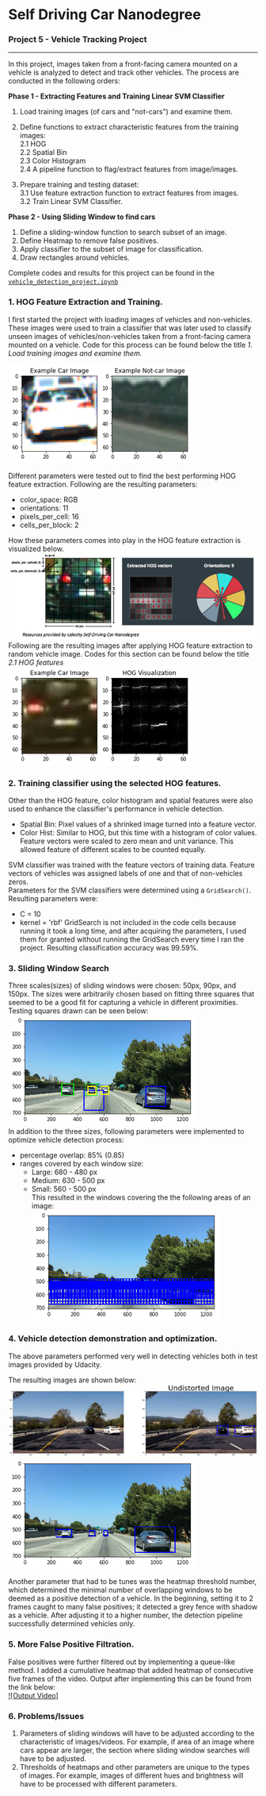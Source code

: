 # Self Driving Car Nanodegree
### Project 5 - Vehicle Tracking Project
---

In this project, images taken from a front-facing camera mounted on a vehicle is analyzed to detect and track other vehicles. The process are conducted in the following orders:

**Phase 1 - Extracting Features and Training Linear SVM Classifier**
1. Load training images (of cars and "not-cars") and examine them.
2. Define functions to extract characteristic features from the training images:  
    2.1 HOG  
    2.2 Spatial Bin  
    2.3 Color Histogram  
    2.4 A pipeline function to flag/extract features from image/images.  

3. Prepare training and testing dataset:  
    3.1 Use feature extraction function to extract features from images.  
    3.2 Train Linear SVM Classifier.

**Phase 2 - Using Sliding Window to find cars**
1. Define a sliding-window function to search subset of an image.
2. Define Heatmap to remove false positives.
3. Apply classifier to the subset of image for classification.
4. Draw rectangles around vehicles.

Complete codes and results for this project can be found in the  [`vehicle_detection_project.ipynb`](https://github.com/kwonjh90/SDCND-AdvancedLaneFinding/blob/master/P3-shorter.ipynb)  

### 1. HOG Feature Extraction and Training.
I first started the project with loading images of vehicles and non-vehicles. These images were used to train a classifier that was later used to classify unseen images of vehicles/non-vehicles taken from a front-facing camera mounted on a vehicle. Code for this process can be found below the title *1. Load training images and examine them.*  

![sample training data](./report_images/p5_1.png)  

Different parameters were tested out to find the best performing HOG feature extraction. Following are the resulting parameters:
* color_space: RGB
* orientations: 11
* pixels_per_cell: 16
* cells_per_block: 2

How these parameters comes into play in the HOG feature extraction is visualized below.
![HOG extraction parameters](./report_images/p5_2.png)  
Following are the resulting images after applying HOG feature extraction to random vehicle image. Codes for this section can be found below the title *2.1 HOG features*  
![after applying HOG extraction ](./report_images/p5_3.png)  


### 2. Training classifier using the selected HOG features.
Other than the HOG feature, color histogram and spatial features were also used to enhance the classifier's performance in vehicle detection.
* Spatial Bin: Pixel values of a shrinked image turned into a feature vector.
* Color Hist: Similar to HOG, but this time with a histogram of color values.
Feature vectors were scaled to zero mean and unit variance. This allowed feature of different scales to be counted equally.

SVM classifier was trained with the feature vectors of training data. Feature vectors of vehicles was assigned labels of one and that of non-vehicles zeros.  
Parameters for the SVM classifiers were determined using a `GridSearch()`. Resulting parameters were:
* C = 10
* kernel = 'rbf'
GridSearch is not included in the code cells because running it took a long time, and after acquiring the parameters, I used them for granted without running the GridSearch every time I ran the project.
Resulting classification accuracy was 99.59%.

### 3. Sliding Window Search
Three scales(sizes) of sliding windows were chosen: 50px, 90px, and 150px. The sizes were arbitrarily chosen based on fitting three squares that seemed to be a good fit for capturing a vehicle in different proximities. Testing squares drawn can be seen below:  
![before_warp](./report_images/p5_4.png )  
In addition to the three sizes, following parameters were implemented to optimize vehicle detection process:
* percentage overlap: 85% (0.85)
* ranges covered by each window size:
    * Large: 680 - 480 px
    * Medium: 630 - 500 px
    * Small: 560 - 500 px  
This resulted in the windows covering the the following areas of an image:  
![before_warp](./report_images/p5_5.png  )  

### 4. Vehicle detection demonstration and optimization.
The above parameters performed very well in detecting vehicles both in test images provided by Udacity.

The resulting images are shown below:  
![before_warp](./report_images/p5_6.png)  
![before_warp](./report_images/p5_7.png)  

Another parameter that had to be tunes was the heatmap threshold number, which determined the minimal number of overlapping windows to be deemed as a positive detection of a vehicle. In the beginning, setting it to 2 frames caught to many false positives; it detected a grey fence with shadow as a vehicle. After adjusting it to a higher number, the detection pipeline successfully determined vehicles only.

### 5. More False Positive Filtration.
False positives were further filtered out by implementing a queue-like method. I added a cumulative heatmap that added heatmap of consecutive five frames of the video. Output after implementing this can be found from the link below:  
[![Output Video]](https://youtu.be/sxL7hRSeHs8)


### 6. Problems/Issues
1. Parameters of sliding windows will have to be adjusted according to the characteristic of images/videos. For example, if area of an image where cars appear are larger, the section where sliding window searches will have to be adjusted.
2. Thresholds of heatmaps and other parameters are unique to the types of images. For example, images of different hues and brightness will have to be processed with different parameters.
